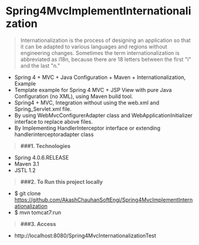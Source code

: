 # Spring4MvcImplementInternationalization

>Internationalization is the process of designing an application so that it can be adapted to various languages and regions without engineering changes. Sometimes the term internationalization is abbreviated as i18n, because there are 18 letters between the first "i" and the last "n."

* Spring 4 + MVC + Java Configuration + Maven + Internationalization, Example
* Template example for Spring 4 MVC + JSP View with pure Java Configuration (no XML), using Maven build tool.
* Spring4 + MVC, Integration without using the web.xml and Spring_Servlet.xml file. 
* By using WebMvcConfigurerAdapter class and WebApplicationInitializer interface to replace above files.
* By Implementing HandlerInterceptor interface or extending handlerinterceptoradapter class

> **###1. Technologies**
* Spring 4.0.6.RELEASE
* Maven 3.1
* JSTL 1.2

> **###2. To Run this project locally**
* $ git clone https://github.com/AkashChauhanSoftEngi/Spring4MvcImplementInternationalization
* $ mvn tomcat7:run

> **###3.  Access** 
* http://localhost:8080/Spring4MvcInternationalizationTest
